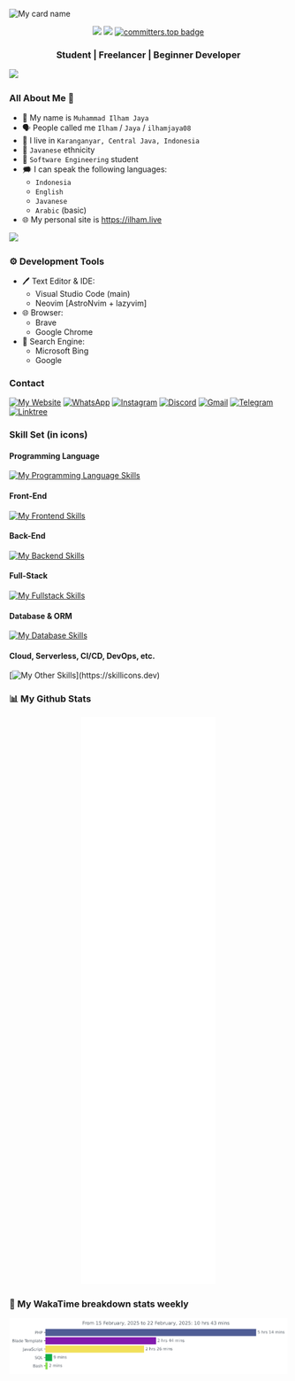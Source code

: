 ![My card name](https://cardivo-beta.vercel.app/api?name=Muhammad%20Ilham%20Jaya&description=Hi%20There,%20i%27m%20Beginner%20Developer%20and%20I%27m%20from%20Indonesia%20and%20now%20me%20%20studying%20at%20Software%20Engineering%20Major%20of%20Vocational%20High%20School%20%F0%9F%98%8A&image=https://avatars.githubusercontent.com/u/141555404&pattern=ticTacToe&colorPattern=%23eaeaea&opacity=0.5&site=https:/ilham.live&instagram=ilham.j_08&github=ilhamjaya08)




<div align="center">
<img src="https://komarev.com/ghpvc/?username=ilhamjaya08&label=PROFILE+VIEWS"/>
<a href="https://github.com/ilhamjaya08"><img src="https://img.shields.io/github/followers/ilhamjaya08?label=followers&style=social"/></a>
<a href="https://user-badge.committers.top/indonesia/ilhamjaya08"><img src="https://user-badge.committers.top/indonesia/ilhamjaya08.svg" alt="committers.top badge"></a>
</div>

<h3 align="center">
Student | Freelancer | Beginner Developer
</h3>

<img src="https://user-images.githubusercontent.com/73097560/115834477-dbab4500-a447-11eb-908a-139a6edaec5c.gif">

### All About Me 👤
- 🤵 My name is `Muhammad Ilham Jaya`
- 🗣️ People called me `Ilham` / `Jaya` / `ilhamjaya08`
- 🏡 I live in `Karanganyar, Central Java, Indonesia`
- 👨 `Javanese` ethnicity
- 🏫 `Software Engineering` student
- 🗯️ I can speak the following languages:
  - `Indonesia`
  - `English`
  - `Javanese`
  - `Arabic` (basic)
- 🌐 My personal site is <a href="https://ilham.live">https://ilham.live</a>

<img src="https://user-images.githubusercontent.com/73097560/115834477-dbab4500-a447-11eb-908a-139a6edaec5c.gif">

### ⚙️ Development Tools
- 🖊️ Text Editor & IDE:
  - Visual Studio Code (main)
  - Neovim [AstroNvim + lazyvim]
- 🌐 Browser:
  - Brave
  - Google Chrome
- 🔎 Search Engine:
  - Microsoft Bing
  - Google

### Contact
[![My Website](https://img.shields.io/badge/My%20Website-FF5722?style=for-the-badge&logo=blogger&logoColor=white)](https://ilhamjaya08.me)
[![WhatsApp](https://img.shields.io/badge/WhatsApp-25D366?style=for-the-badge&logo=whatsapp&logoColor=white)](https://linktr.ee/ilhamjaya08)
[![Instagram](https://img.shields.io/badge/Instagram-%23E4405F.svg?style=for-the-badge&logo=Instagram&logoColor=white)](https://instagram.com/ilham.j_08)
[![Discord](https://img.shields.io/badge/Discord-%235865F2.svg?style=for-the-badge&logo=discord&logoColor=white)](https://discord.gg)
[![Gmail](https://img.shields.io/badge/Gmail-D14836?style=for-the-badge&logo=gmail&logoColor=white)](mailto:m.ilhamjaya1808@gmail.com)
[![Telegram](https://img.shields.io/badge/Telegram-2CA5E0?style=for-the-badge&logo=telegram&logoColor=white)](https://t.me/@ilhamjaya08)
[![Linktree](https://img.shields.io/badge/linktree-1de9b6?style=for-the-badge&logo=linktree&logoColor=white)](https://linktr.ee/ilhamjaya08)


### Skill Set (in icons)
#### Programming Language
[![My Programming Language Skills](https://skillicons.dev/icons?i=js,ts,java,php)](https://skillicons.dev)

#### Front-End
[![My Frontend Skills](https://skillicons.dev/icons?i=html,css,jquery,svelte,react,tailwind,bootstrap)](https://skillicons.dev)

#### Back-End
[![My Backend Skills](https://skillicons.dev/icons?i=nodejs,bun,nest,express,laravel)](https://skillicons.dev)

#### Full-Stack
[![My Fullstack Skills](https://skillicons.dev/icons?i=next,astro)](https://skillicons.dev)

#### Database & ORM
[![My Database Skills](https://skillicons.dev/icons?i=prisma,sequelize,mysql,mongodb,sqlite)](https://skillicons.dev)

#### Cloud, Serverless, CI/CD, DevOps, etc.
[![My Other Skills](https://skillicons.dev/icons?i=vercel,netlify,azure,githubactions,github,)](https://skillicons.dev)
### 📊 My Github Stats

<p align="center"><img src="https://raw.githubusercontent.com/ilhamjaya08/ilhamjaya08/main/github-metrics.svg" alt="Metrics"></p>

### 📝 My WakaTime breakdown stats weekly
<p align="center"><img src="https://raw.githubusercontent.com/ilhamjaya08/ilhamjaya08/main/images/stat.svg" alt="Wakatime"></p>
